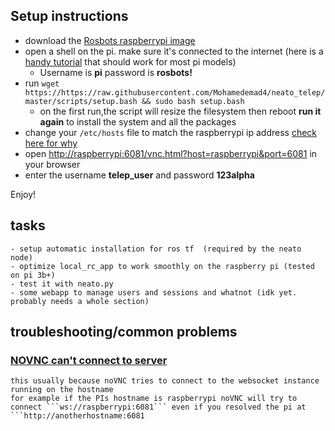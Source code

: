 ## Setup instructions 
- download the [Rosbots raspberrypi image](https://github.com/ROSbots/rosbots_setup_tools)
- open a shell on the pi. make sure it's connected to the internet (here is a [handy tutorial](https://desertbot.io/blog/headless-raspberry-pi-3-bplus-ssh-wifi-setup) that should work for most pi models)
    - Username is **pi** password is **rosbots!**
- run ```wget https://https://raw.githubusercontent.com/Mohamedemad4/neato_telep/master/scripts/setup.bash && sudo bash setup.bash``` 
    - on the first run,the script will resize the filesystem then reboot **run it again** to install the system and all the packages
- change your ```/etc/hosts``` file to match the raspberrypi ip address [check here for why](#novnc_websocket_host_problem)
- open [http://raspberrypi:6081/vnc.html?host=raspberrypi&port=6081](http://raspberrypi:6081/vnc.html?host=raspberrypi&port=6081) in your browser
- enter the username **telep_user** and password **123alpha**

Enjoy!


## tasks
    - setup automatic installation for ros tf  (required by the neato node)
    - optimize local_rc_app to work smoothly on the raspberry pi (tested on pi 3b+)
    - test it with neato.py 
    - some webapp to manage users and sessions and whatnot (idk yet. probably needs a whole section)


## troubleshooting/common problems
 ### [NOVNC can't connect to server](#novnc_websocket_host_problem) 
    this usually because noVNC tries to connect to the websocket instance running on the hostname 
    for example if the PIs hostname is raspberrypi noVNC will try to connect ```ws://raspberrypi:6081``` even if you resolved the pi at ```http://anotherhostname:6081